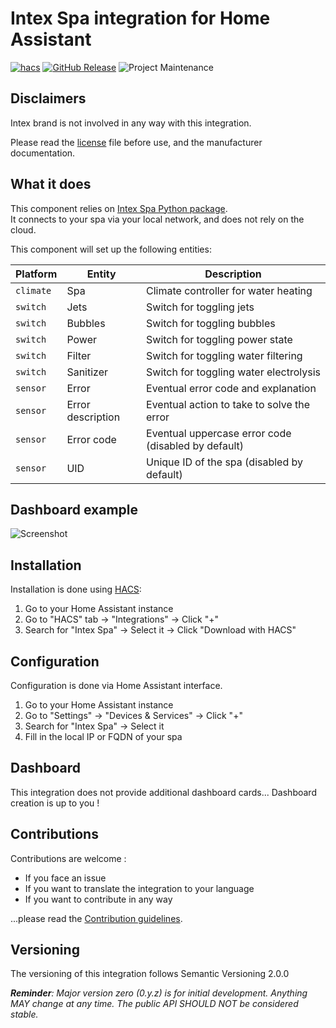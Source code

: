 # Intex Spa integration for Home Assistant

[![hacs][hacsbadge]][hacs]
[![GitHub Release][releases-shield]][releases]
![Project Maintenance][maintenance-shield]

## Disclaimers
Intex brand is not involved in any way with this integration.

Please read the [license] file before use, and the manufacturer documentation.

## What it does
This component relies on [Intex Spa Python package][intex_spa_package].\
It connects to your spa via your local network, and does not rely on the cloud.

This component will set up the following entities:

Platform | Entity | Description
-- | -- | --
`climate` | Spa | Climate controller for water heating
`switch` | Jets | Switch for toggling jets
`switch` | Bubbles | Switch for toggling bubbles
`switch` | Power | Switch for toggling power state
`switch` | Filter | Switch for toggling water filtering
`switch` | Sanitizer | Switch for toggling water electrolysis
`sensor` | Error | Eventual error code and explanation
`sensor` | Error description | Eventual action to take to solve the error
`sensor` | Error code | Eventual uppercase error code (disabled by default)
`sensor` | UID | Unique ID of the spa (disabled by default)

## Dashboard example

![Screenshot][screenshot_img]

## Installation

Installation is done using [HACS][hacs]:

1. Go to your Home Assistant instance
1. Go to "HACS" tab -> "Integrations" -> Click "+"
1. Search for "Intex Spa" -> Select it -> Click "Download with HACS"

## Configuration

Configuration is done via Home Assistant interface.

1. Go to your Home Assistant instance
1. Go to "Settings" -> "Devices & Services" -> Click "+"
1. Search for "Intex Spa" -> Select it
1. Fill in the local IP or FQDN of your spa

## Dashboard

This integration does not provide additional dashboard cards... Dashboard creation is up to you !

## Contributions

Contributions are welcome :
* If you face an issue
* If you want to translate the integration to your language
* If you want to contribute in any way

...please read the [Contribution guidelines](CONTRIBUTING.md).

## Versioning

The versioning of this integration follows Semantic Versioning 2.0.0

***Reminder**: Major version zero (0.y.z) is for initial development. Anything MAY change at any time. The public API SHOULD NOT be considered stable.*

<!-- Links -->

[license]: LICENSE
[intex_spa_package]: https://github.com/mathieu-mp/intex-spa
[hacs]: https://hacs.xyz/
[hacsbadge]: https://img.shields.io/badge/HACS-Default-41BDF5.svg
[screenshot_img]: https://raw.githubusercontent.com/mathieu-mp/homeassistant-intex-spa/main/screenshot_fr.png
[maintenance-shield]: https://img.shields.io/maintenance/yes/2022.svg
[releases-shield]: https://img.shields.io/github/release/mathieu-mp/homeassistant-intex-spa.svg
[releases]: https://github.com/mathieu-mp/homeassistant-intex-spa/releases
